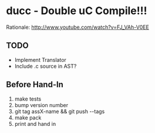 # ducc - Double uC Compile!!!

Rationale: <http://www.youtube.com/watch?v=FJ_VAh-V0EE>

## TODO

 * Implement Translator 
 * Include .c source in AST?

## Before Hand-In

 1. make tests
 2. bump version number
 3. git tag assX-name && git push --tags
 4. make pack
 5. print and hand in
